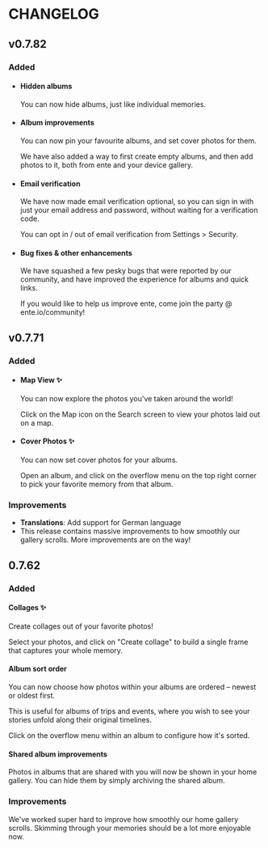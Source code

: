 # CHANGELOG


## v0.7.82

### Added
* #### Hidden albums

    You can now hide albums, just like individual memories.

* #### Album improvements

    You can now pin your favourite albums, and set cover photos for them.

    We have also added a way to first create empty albums, and then add photos to it, both from ente and your device gallery.


* #### Email verification

    We have now made email verification optional, so you can sign in with just your email address and password, without waiting for a verification code.

    You can opt in / out of email verification from Settings > Security.


* #### Bug fixes & other enhancements

    We have squashed a few pesky bugs that were reported by our community, and have improved the experience for albums and quick links.

    If you would like to help us improve ente, come join the party @ ente.io/community!


## v0.7.71

### Added
* #### Map View ✨

    You can now explore the photos you've taken around the world!

    Click on the Map icon on the Search screen to view your photos laid out on a map.

* #### Cover Photos ✨
    You can now set cover photos for your albums.

    Open an album, and click on the overflow menu on the top right corner to pick your favorite memory from that album.

### Improvements

* **Translations**: Add support for German language
* This release contains massive improvements to how smoothly our gallery 
 scrolls. More improvements are on the way!



## 0.7.62

### Added
#### Collages ✨

Create collages out of your favorite photos!

Select your photos, and click on "Create collage" to build a single frame that captures your whole memory.


#### Album sort order

You can now choose how photos within your albums are ordered – newest or oldest first.

This is useful for albums of trips and events, where you wish to see your stories unfold along their original timelines.

Click on the overflow menu within an album to configure how it's sorted.


#### Shared album improvements

Photos in albums that are shared with you will now be shown in your home gallery. You can hide them by simply archiving the shared album.


### Improvements


We've worked super hard to improve how smoothly our home gallery scrolls. Skimming through your memories should be a lot more enjoyable now.
